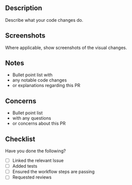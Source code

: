 ## Description
Describe what your code changes do.

## Screenshots
Where applicable, show screenshots of the visual changes.

## Notes
- Bullet point list with 
- any notable code changes
- or explanations regarding this PR

## Concerns
- Bullet point list
- with any questions
- or concerns about this PR

## Checklist
Have you done the following?
- [ ] Linked the relevant Issue 
- [ ] Added tests
- [ ] Ensured the workflow steps are passing
- [ ] Requested reviews
